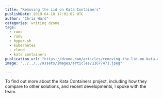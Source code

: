 ```yaml
---
title: "Removing the Lid on Kata Containers"
publishDate: 2019-04-18 17:01:02 UTC
author: "Chris Ward"
categories: writing dzone
tags:
  - runc
  - runv
  - hyper.sh
  - kubernetes
  - cloud
  - kata containers
publication_url: "https://dzone.com/articles/removing-the-lid-on-kata-containers"
image: "../../../assets/images/articles/11677471.jpeg"

---
```

To find out more about the Kata Containers project, including how they compare to other solutions, and recent developments, I spoke with the team.

